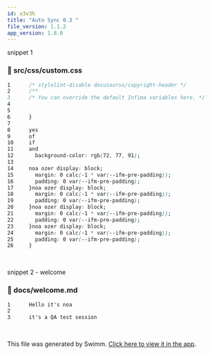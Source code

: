 ```yaml
---
id: x3v3h
title: "Auto Sync 0.3 "
file_version: 1.1.2
app_version: 1.8.0
---
```


snippet 1
<!-- NOTE-swimm-snippet: the lines below link your snippet to Swimm -->
### 📄 src/css/custom.css
```css
1      /* stylelint-disable docusaurus/copyright-header */
2      /**
3      /* You can override the default Infima variables here. */
4      
5      
6      }
7      
8      yes
9      of
10     if
11     and
12       background-color: rgb(72, 77, 91);
13       
14     noa ozer display: block;
15       margin: 0 calc(-1 * var(--ifm-pre-padding));
16       padding: 0 var(--ifm-pre-padding);
17     }noa ozer display: block;
18       margin: 0 calc(-1 * var(--ifm-pre-padding));
19       padding: 0 var(--ifm-pre-padding);
20     }noa ozer display: block;
21       margin: 0 calc(-1 * var(--ifm-pre-padding));
22       padding: 0 var(--ifm-pre-padding);
23     }noa ozer display: block;
24       margin: 0 calc(-1 * var(--ifm-pre-padding));
25       padding: 0 var(--ifm-pre-padding);
26     }
```

<br/>

snippet 2 - welcome
<!-- NOTE-swimm-snippet: the lines below link your snippet to Swimm -->
### 📄 docs/welcome.md
```markdown
1      Hello it's noa
2      
3      it's a QA test session 
```

<br/>

This file was generated by Swimm. [Click here to view it in the app](https://swimm-web-app.web.app/repos/Z2l0aHViJTNBJTNBTm9hUmVwbyUzQSUzQU5vYW96ZXI=/docs/x3v3h).
